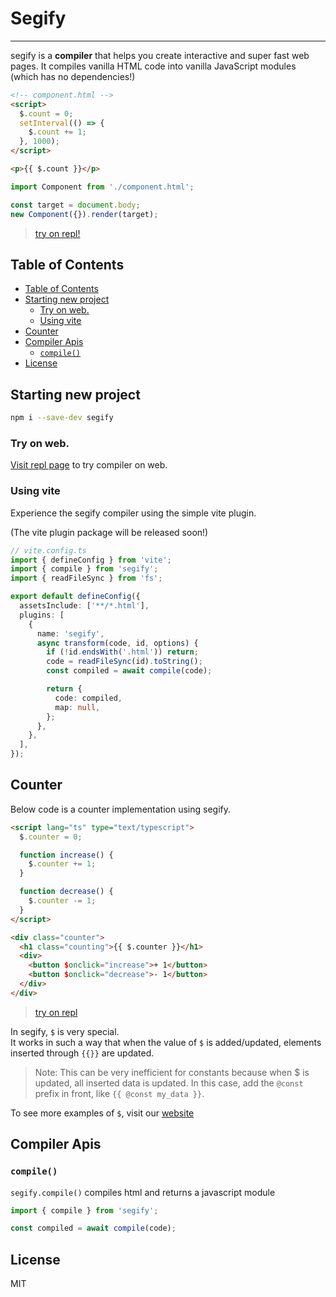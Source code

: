 <h1>Segify</h1>

---

segify is a **compiler** that helps you create interactive and super fast web pages.
It compiles vanilla HTML code into vanilla JavaScript modules (which has no dependencies!)

```html
<!-- component.html -->
<script>
  $.count = 0;
  setInterval(() => {
    $.count += 1;
  }, 1000);
</script>

<p>{{ $.count }}</p>
```

```ts
import Component from './component.html';

const target = document.body;
new Component({}).render(target);
```

> [try on repl!](<https://segify.vercel.app/repl.html#%3Cscript%3E%0A%20%20$.count%20=%200;%0A%20%20setInterval(()%20=%3E%20%7B%0A%20%20%20%20$.count%20+=%201;%0A%20%20%7D,%201000);%0A%3C/script%3E%0A%3Cp%3E%7B%7B$.count%7D%7D%3C/p%3E%0A>)

## Table of Contents

- [Table of Contents](#table-of-contents)
- [Starting new project](#starting-new-project)
  - [Try on web.](#try-on-web)
  - [Using vite](#using-vite)
- [Counter](#counter)
- [Compiler Apis](#compiler-apis)
  - [`compile()`](#compile)
- [License](#license)

## Starting new project

```bash
npm i --save-dev segify
```

### Try on web.

[Visit repl page](https://segify.vercel.app/repl.html) to try compiler on web.

### Using vite

Experience the segify compiler using the simple vite plugin.

(The vite plugin package will be released soon!)

```ts
// vite.config.ts
import { defineConfig } from 'vite';
import { compile } from 'segify';
import { readFileSync } from 'fs';

export default defineConfig({
  assetsInclude: ['**/*.html'],
  plugins: [
    {
      name: 'segify',
      async transform(code, id, options) {
        if (!id.endsWith('.html')) return;
        code = readFileSync(id).toString();
        const compiled = await compile(code);

        return {
          code: compiled,
          map: null,
        };
      },
    },
  ],
});
```

## Counter

Below code is a counter implementation using segify.

```html
<script lang="ts" type="text/typescript">
  $.counter = 0;

  function increase() {
    $.counter += 1;
  }

  function decrease() {
    $.counter -= 1;
  }
</script>

<div class="counter">
  <h1 class="counting">{{ $.counter }}</h1>
  <div>
    <button $onclick="increase">+ 1</button>
    <button $onclick="decrease">- 1</button>
  </div>
</div>
```

> [try on repl](<https://segify.vercel.app/repl.html#%3Cscript%3E%0A%20%20$.counter%20=%200;%0A%0A%20%20function%20increase()%20%7B%0A%20%20%20%20$.counter%20+=%201;%0A%20%20%7D%0A%0A%20%20function%20decrease()%20%7B%0A%20%20%20%20$.counter%20-=%201;%0A%20%20%7D%0A%3C/script%3E%0A%0A%3Cdiv%20class=%22counter%22%3E%0A%20%20%3Ch1%20class=%22counting%22%3E%7B%7B%20$.counter%20%7D%7D%3C/h1%3E%0A%20%20%3Cdiv%3E%0A%20%20%20%20%3Cbutton%20$onclick=%22increase%22%3E+%201%3C/button%3E%0A%20%20%20%20%3Cbutton%20$onclick=%22decrease%22%3E-%201%3C/button%3E%0A%20%20%3C/div%3E%0A%3C/div%3E>)

In segify, `$` is very special.  
It works in such a way that when the value of `$` is added/updated, elements inserted through `{{}}` are updated.

> Note: This can be very inefficient for constants because when $ is updated, all inserted data is updated. In this case, add the `@const` prefix in front, like `{{ @const my_data }}`.

To see more examples of `$`, visit our [website](https://segify.vercel.app/#usage-s)

## Compiler Apis

### `compile()`

`segify.compile()` compiles html and returns a javascript module

```ts
import { compile } from 'segify';

const compiled = await compile(code);
```

## License

MIT
